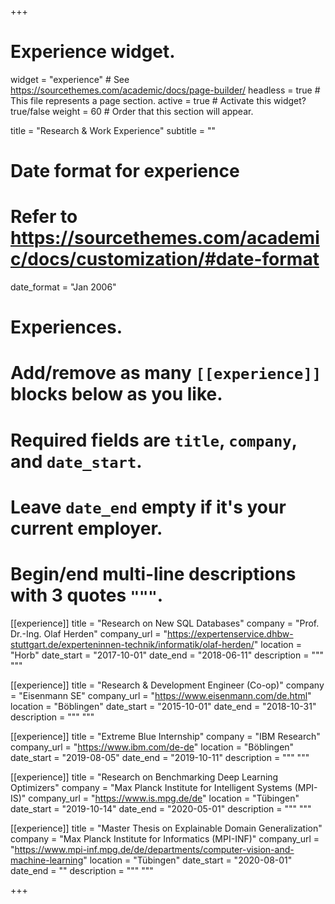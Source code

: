 +++
# Experience widget.
widget = "experience"  # See https://sourcethemes.com/academic/docs/page-builder/
headless = true  # This file represents a page section.
active = true  # Activate this widget? true/false
weight = 60  # Order that this section will appear.

title = "Research & Work Experience"
subtitle = ""

# Date format for experience
#   Refer to https://sourcethemes.com/academic/docs/customization/#date-format
date_format = "Jan 2006"

# Experiences.
#   Add/remove as many `[[experience]]` blocks below as you like.
#   Required fields are `title`, `company`, and `date_start`.
#   Leave `date_end` empty if it's your current employer.
#   Begin/end multi-line descriptions with 3 quotes `"""`.
[[experience]]
  title = "Research on New SQL Databases"
  company = "Prof. Dr.-Ing. Olaf Herden"
  company_url = "https://expertenservice.dhbw-stuttgart.de/experteninnen-technik/informatik/olaf-herden/"
  location = "Horb"
  date_start = "2017-10-01"
  date_end = "2018-06-11"
  description = """
  """

[[experience]]
  title = "Research & Development Engineer (Co-op)"
  company = "Eisenmann SE"
  company_url = "https://www.eisenmann.com/de.html"
  location = "Böblingen"
  date_start = "2015-10-01"
  date_end = "2018-10-31"
  description = """
  """
  
[[experience]]
  title = "Extreme Blue Internship"
  company = "IBM Research"
  company_url = "https://www.ibm.com/de-de"
  location = "Böblingen"
  date_start = "2019-08-05"
  date_end = "2019-10-11"
  description = """
  """
  
[[experience]]
  title = "Research on Benchmarking Deep Learning Optimizers"
  company = "Max Planck Institute for Intelligent Systems (MPI-IS)"
  company_url = "https://www.is.mpg.de/de"
  location = "Tübingen"
  date_start = "2019-10-14"
  date_end = "2020-05-01"
  description = """
    """

[[experience]]
  title = "Master Thesis on Explainable Domain Generalization"
  company = "Max Planck Institute for Informatics (MPI-INF)"
  company_url = "https://www.mpi-inf.mpg.de/de/departments/computer-vision-and-machine-learning"
  location = "Tübingen"
  date_start = "2020-08-01"
  date_end = ""
  description = """
    """
	
	
+++
